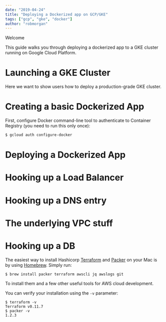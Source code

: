 ```yaml
---
date: "2019-04-24"
title: "Deploying a Dockerized app on GCP/GKE"
tags: ["gcp", "gke", "docker"]
author: "robmorgan"
---
```


Welcome

This guide walks you through deploying a dockerized app to a GKE cluster running on Google Cloud Platform.

# Launching a GKE Cluster

Here we want to show users how to deploy a production-grade GKE cluster.

# Creating a basic Dockerized App

First, configure Docker command-line tool to authenticate to Container Registry (you need to run this only once):

```bash
$ gcloud auth configure-docker
```

# Deploying a Dockerized App

# Hooking up a Load Balancer

# Hooking up a DNS entry

# The underlying VPC stuff

# Hooking up a DB

The easiest way to install Hashicorp [Terraform](https://www.terraform.io) and [Packer](https://www.packer.io/) on your Mac
is by using [Homebrew](https://brew.sh/). Simply run:

    $ brew install packer terraform awscli jq awslogs git

To install them and a few other useful tools for AWS cloud development.

You can verify your installation using the `-v` parameter:

    $ terraform -v
    Terraform v0.11.7
    $ packer -v
    1.2.3
